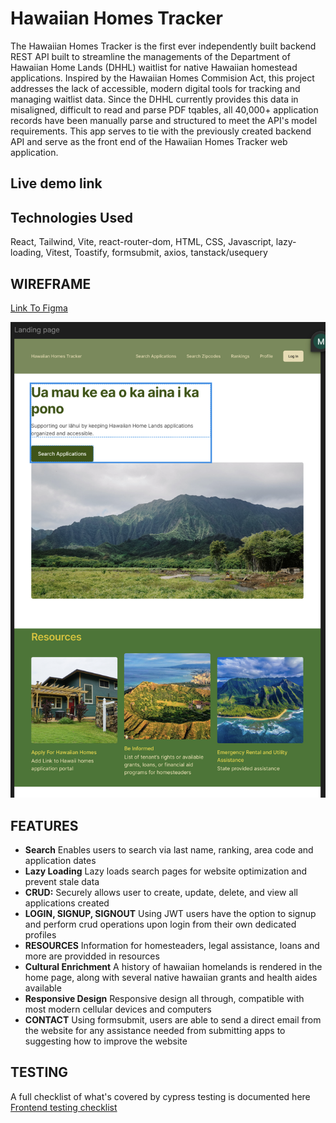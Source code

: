 # Hawaiian Homes Tracker    
The Hawaiian Homes Tracker is the first ever independently built backend REST API built to streamline the managements of the Department of Hawaiian Home Lands (DHHL) waitlist for native Hawaiian homestead applications. 
Inspired by the Hawaiian Homes Commision Act, this project addresses the lack of accessible, modern digital tools for tracking and managing waitlist data. Since the DHHL currently provides this data in misaligned, difficult to read and parse PDF tqables, all 40,000+ application records have been manually parse and structured to meet the API's model requirements. 
This app serves to tie with the previously created backend API and serve as the front end of the Hawaiian Homes Tracker web application.

## Live demo link


## Technologies Used
React, Tailwind, Vite, react-router-dom, HTML, CSS, Javascript, lazy-loading, Vitest, Toastify, formsubmit, axios, tanstack/usequery

## WIREFRAME
[Link To Figma](https://www.figma.com/design/FHDxiXAG9o5T7hcL21rkSd/Hawaiian-Homes-Tracker-Frontend?node-id=0-1&t=rF6TZyf37axSCEBn-1)

![Landing Page](./frontend-hawaiianhomestracker/public/wireframe1.png)


## FEATURES
- **Search**
Enables users to search via last name, ranking, area code and application dates
- **Lazy Loading**
Lazy loads search pages for website optimization and prevent stale data
- **CRUD:**
Securely allows user to create, update, delete, and view all applications created
- **LOGIN, SIGNUP, SIGNOUT**
Using JWT users have the option to signup and perform crud operations upon login from their own dedicated profiles
- **RESOURCES**
Information for homesteaders, legal assistance, loans and more are providded in resources 
- **Cultural Enrichment**
A history of hawaiian homelands is rendered in the home page, along with several native hawaiian grants and health aides available
- **Responsive Design**
Responsive design all through, compatible with most modern cellular devices and computers
- **CONTACT**
Using formsubmit, users are able to send a direct email from the website for any assistance needed from submitting apps to suggesting how to improve the website


## TESTING
A full checklist of what's covered by cypress testing is documented here
[Frontend testing checklist](../Frontend-Hawaiian-Homes-Tracker/frontend-hawaiianhomestracker/cypress/e2e/home.cy.js)